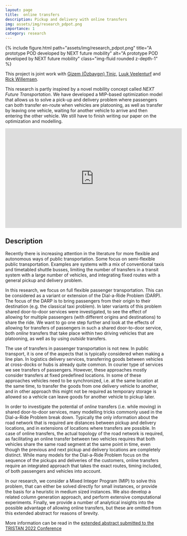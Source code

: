 ```yaml
---
layout: page
title:  online transfers
description: Pickup and delivery with online transfers
img: assets/img/research_pdpot.png
importance: 1
category: research
---
```


<div class="row">
    <div class="col-sm mt-3 mt-md-0">
        {% include figure.html path="assets/img/research_pdpot.png" title="A prototype POD developed by NEXT future mobility" alt="A prototype POD developed by NEXT future mobility" class="img-fluid rounded z-depth-1" %}
    </div>
</div>

This project is joint work with [Gizem (Özbaygın) Tiniç](https://sites.google.com/view/gizemozbaygin),
[Luuk Veelenturf](https://www.rsm.nl/people/luuk-veelenturf) and
[Rick Willemsen](https://www.erim.eur.nl/people/rick-willemsen/).

This research is partly inspired by a novel mobility concept called *NEXT Future Transportation*. We have developed a MIP-based optimization model that allows us to 
solve a pick-up and delivery problem where passengers can both transfer en-route when vehicles are platooning, as well as transfer by leaving one vehicle,
waiting for another vehicle to arrive and then entering the other vehicle.
We still have to finish writing our paper on the optimization and modelling.

<iframe width="560" height="315" src="https://www.youtube.com/embed/kJlQaCIUHTI" title="YouTube video player" frameborder="0" allow="accelerometer; autoplay; clipboard-write; encrypted-media; gyroscope; picture-in-picture; web-share" allowfullscreen></iframe>

<br />

## Description

Recently there is increasing attention in the literature for more flexible and autonomous ways of public transportation.
Some focus on semi-flexible public transportation. Examples are systems with a mix of conventional taxis and timetabled shuttle busses, limiting the number of transfers in a transit system with a large number of vehicles, and integrating fixed routes with a general pickup and delivery problem.

In this research, we focus on full flexible passenger transportation. This can be considered as a variant or extension of the Dial-a-Ride Problem (DARP). The focus of the DARP is to bring passengers from their origin to their destination (e.g. the classical taxi problem). In later variants of this problem shared door-to-door services were investigated, to see the effect of allowing for multiple passengers (with different origins and destinations) to share the ride. We want to go one step further and look at the effects of allowing for transfers of passengers in such a shared door-to-door service, both *online* transfers that take place within two driving vehicles that are platooning, as well as by using *outside* transfers. 

The use of transfers in passenger transportation is not new. In public transport, it is one of the aspects that is typically considered when making a line plan. In logistics delivery services, transferring goods between vehicles at cross-docks or hubs is already quite common. In courier type of services we see transfers of passengers. However, these approaches mostly consider transfers at fixed predefined locations. In some of these approaches vehicles need to be synchronized, i.e. at the same location at the same time, to transfer the goods from one delivery vehicle to another, and in other approach this might not be required as temporary storage is allowed so a vehicle can leave goods for another vehicle to pickup later.

In order to investigate the potential of *online* transfers (i.e. while moving) in shared door-to-door services, many modelling tricks commonly used in the Dial-a-Ride Problem break down. Typically the only information about the road network that is required are distances between pickup and delivery locations, and in extensions of locations where transfers are possible. In case of online transfers, the actual topology of the road network is required, as facilitating an online transfer between two vehicles requires that both vehicles share the same road segment at the same point in time, even though the previous and next pickup and delivery locations are completely distinct. While many models for the Dial-a-Ride Problem focus on the sequence of the pickups and deliveries of the customers, online transfers require an integrated approach that takes the exact routes, timing included, of both passengers and vehicles into account.

In our research, we consider a Mixed Integer Program (MIP) to solve this problem, that can either be solved directly for small instances, or provide the basis for a heuristic in medium sized instances. We also develop a related column generation approach, and perform extensive computational experiments. Finally, we provide a number of analytical insights into the possible advantage of allowing online transfers, but these are omitted from this extended abstract for reasons of brevity.

More information can be read in the [extended abstract submitted to the TRISTAN 2022 Conference](https://tristan2022.org/Papers/TRISTAN_2022_paper_4450.pdf)